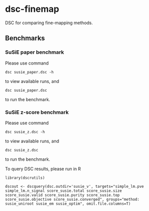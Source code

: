 # dsc-finemap
DSC for comparing fine-mapping methods.

## Benchmarks

### SuSiE paper benchmark

Please use command 

```
dsc susie_paper.dsc -h
```

to view available runs, and 

```
dsc susie_paper.dsc
```

to run the benchmark.

### SuSiE z-score benchmark

Please use command 

```
dsc susie_z.dsc -h
```

to view available runs, and 

```
dsc susie_z.dsc
```

to run the benchmark.

To query DSC results, please run in R
```
library(dscrutils)

dscout <- dscquery(dsc.outdir='susie_v', targets="simple_lm.pve simple_lm.n_signal score_susie.total score_susie.size score_susie.valid score_susie.purity score_susie.top score_susie.objective score_susie.converged", groups="method: susie_uniroot susie_em susie_optim", omit.file.columns=T)
```



